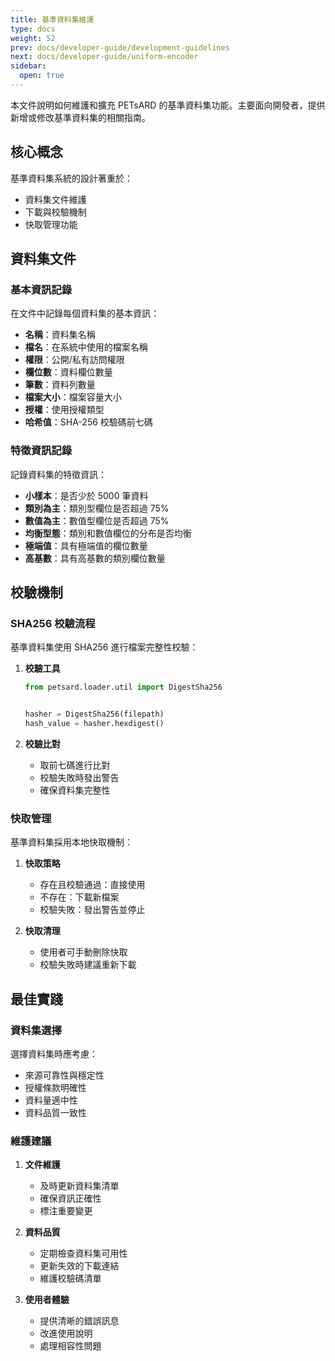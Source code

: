 ```yaml
---
title: 基準資料集維護
type: docs
weight: 52
prev: docs/developer-guide/development-guidelines
next: docs/developer-guide/uniform-encoder
sidebar:
  open: true
---
```


本文件說明如何維護和擴充 PETsARD 的基準資料集功能。主要面向開發者，提供新增或修改基準資料集的相關指南。

## 核心概念

基準資料集系統的設計著重於：
- 資料集文件維護
- 下載與校驗機制
- 快取管理功能

## 資料集文件

### 基本資訊記錄

在文件中記錄每個資料集的基本資訊：

- **名稱**：資料集名稱
- **檔名**：在系統中使用的檔案名稱
- **權限**：公開/私有訪問權限
- **欄位數**：資料欄位數量
- **筆數**：資料列數量
- **檔案大小**：檔案容量大小
- **授權**：使用授權類型
- **哈希值**：SHA-256 校驗碼前七碼

### 特徵資訊記錄

記錄資料集的特徵資訊：

- **小樣本**：是否少於 5000 筆資料
- **類別為主**：類別型欄位是否超過 75%
- **數值為主**：數值型欄位是否超過 75%
- **均衡型態**：類別和數值欄位的分布是否均衡
- **極端值**：具有極端值的欄位數量
- **高基數**：具有高基數的類別欄位數量

## 校驗機制

### SHA256 校驗流程

基準資料集使用 SHA256 進行檔案完整性校驗：

1. **校驗工具**
   ```python
   from petsard.loader.util import DigestSha256


   hasher = DigestSha256(filepath)
   hash_value = hasher.hexdigest()
   ```

2. **校驗比對**
   - 取前七碼進行比對
   - 校驗失敗時發出警告
   - 確保資料集完整性

### 快取管理

基準資料集採用本地快取機制：

1. **快取策略**
   - 存在且校驗通過：直接使用
   - 不存在：下載新檔案
   - 校驗失敗：發出警告並停止

2. **快取清理**
   - 使用者可手動刪除快取
   - 校驗失敗時建議重新下載

## 最佳實踐

### 資料集選擇

選擇資料集時應考慮：
- 來源可靠性與穩定性
- 授權條款明確性
- 資料量適中性
- 資料品質一致性

### 維護建議

1. **文件維護**
   - 及時更新資料集清單
   - 確保資訊正確性
   - 標注重要變更

2. **資料品質**
   - 定期檢查資料集可用性
   - 更新失效的下載連結
   - 維護校驗碼清單

3. **使用者體驗**
   - 提供清晰的錯誤訊息
   - 改進使用說明
   - 處理相容性問題